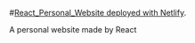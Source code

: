 #[React_Personal_Website deployed with Netlify](https://brilliant-rabanadas-2cd212.netlify.app/).

A personal website made by React
